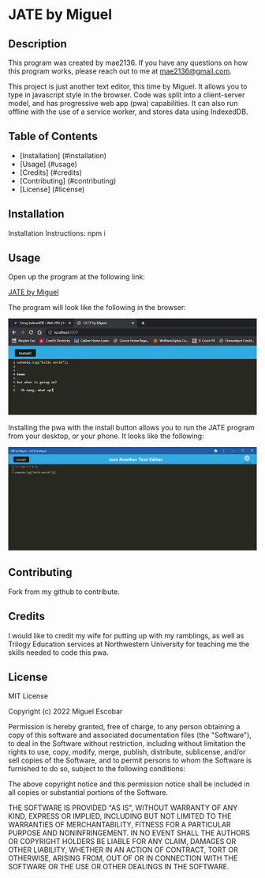 
# JATE by Miguel
## Description
  
This program was created by mae2136. If you have any questions on how this program works, please reach out to me at mae2136@gmail.com.

This project is just another text editor, this time by Miguel. It allows you to type in javascript style in the browser. Code was split into a client-server model, and has progressive web app (pwa) capabilities. It can also run offline with the use of a service worker, and stores data using IndexedDB.
  
## Table of Contents
  
- [Installation] (#installation)
- [Usage] (#usage)
- [Credits] (#credits)
- [Contributing] (#contributing)
- [License] (#license)
  
## Installation
  
Installation Instructions: npm i
  
## Usage
  
Open up the program at the following link: 
  
[JATE by Miguel]()
  
The program will look like the following in the browser:

![Browser Screenshot](./readme_assets/screenshot_1.PNG)

Installing the pwa with the install button allows you to run the JATE program from your desktop, or your phone. It looks like the following:

![PWA Screenshot](./readme_assets/screenshot_2.PNG)
      
## Contributing
  
Fork from my github to contribute.

## Credits
  
I would like to credit my wife for putting up with my ramblings, as well as Trilogy Education services at Northwestern University for teaching me the skills needed to code this pwa.
## License
  
MIT License

Copyright (c) 2022 Miguel Escobar

Permission is hereby granted, free of charge, to any person obtaining a copy
of this software and associated documentation files (the "Software"), to deal
in the Software without restriction, including without limitation the rights
to use, copy, modify, merge, publish, distribute, sublicense, and/or sell
copies of the Software, and to permit persons to whom the Software is
furnished to do so, subject to the following conditions:

The above copyright notice and this permission notice shall be included in all
copies or substantial portions of the Software.

THE SOFTWARE IS PROVIDED "AS IS", WITHOUT WARRANTY OF ANY KIND, EXPRESS OR
IMPLIED, INCLUDING BUT NOT LIMITED TO THE WARRANTIES OF MERCHANTABILITY,
FITNESS FOR A PARTICULAR PURPOSE AND NONINFRINGEMENT. IN NO EVENT SHALL THE
AUTHORS OR COPYRIGHT HOLDERS BE LIABLE FOR ANY CLAIM, DAMAGES OR OTHER
LIABILITY, WHETHER IN AN ACTION OF CONTRACT, TORT OR OTHERWISE, ARISING FROM,
OUT OF OR IN CONNECTION WITH THE SOFTWARE OR THE USE OR OTHER DEALINGS IN THE
SOFTWARE.
